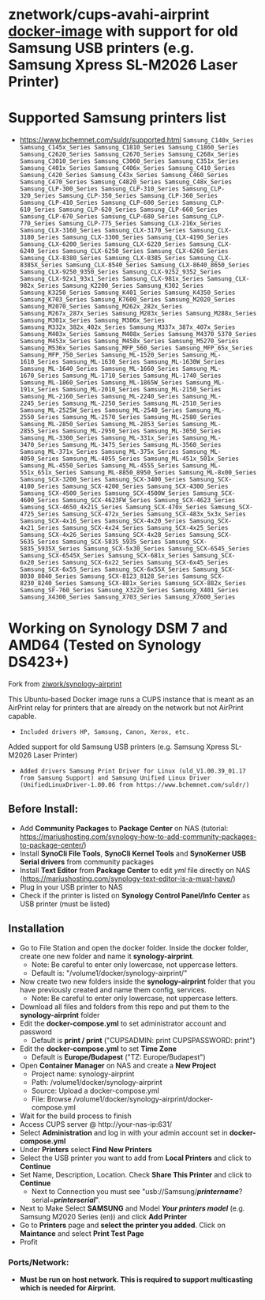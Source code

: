 # znetwork/cups-avahi-airprint [docker-image](https://hub.docker.com/r/znetwork/synology-airprint) with support for old Samsung USB printers (e.g. Samsung Xpress SL-M2026 Laser Printer)

# Supported Samsung printers list
* https://www.bchemnet.com/suldr/supported.html
`Samsung_C140x_Series
Samsung_C145x_Series
Samsung_C1810_Series
Samsung_C1860_Series
Samsung_C2620_Series
Samsung_C2670_Series
Samsung_C268x_Series
Samsung_C3010_Series
Samsung_C3060_Series
Samsung_C351x_Series
Samsung_C401x_Series
Samsung_C406x_Series
Samsung_C410_Series
Samsung_C420_Series
Samsung_C43x_Series
Samsung_C460_Series
Samsung_C470_Series
Samsung_C4820_Series
Samsung_C48x_Series
Samsung_CLP-300_Series
Samsung_CLP-310_Series
Samsung_CLP-320_Series
Samsung_CLP-350_Series
Samsung_CLP-360_Series
Samsung_CLP-410_Series
Samsung_CLP-600_Series
Samsung_CLP-610_Series
Samsung_CLP-620_Series
Samsung_CLP-660_Series
Samsung_CLP-670_Series
Samsung_CLP-680_Series
Samsung_CLP-770_Series
Samsung_CLP-775_Series
Samsung_CLX-216x_Series
Samsung_CLX-3160_Series
Samsung_CLX-3170_Series
Samsung_CLX-3180_Series
Samsung_CLX-3300_Series
Samsung_CLX-4190_Series
Samsung_CLX-6200_Series
Samsung_CLX-6220_Series
Samsung_CLX-6240_Series
Samsung_CLX-6250_Series
Samsung_CLX-6260_Series
Samsung_CLX-8380_Series
Samsung_CLX-8385_Series
Samsung_CLX-8385X_Series
Samsung_CLX-8540_Series
Samsung_CLX-8640_8650_Series
Samsung_CLX-9250_9350_Series
Samsung_CLX-9252_9352_Series
Samsung_CLX-92x1_93x1_Series
Samsung_CLX-981x_Series
Samsung_CLX-982x_Series
Samsung_K2200_Series
Samsung_K302_Series
Samsung_K3250_Series
Samsung_K401_Series
Samsung_K4350_Series
Samsung_K703_Series
Samsung_K7600_Series
Samsung_M2020_Series
Samsung_M2070_Series
Samsung_M262x_282x_Series
Samsung_M267x_287x_Series
Samsung_M283x_Series
Samsung_M288x_Series
Samsung_M301x_Series
Samsung_M306x_Series
Samsung_M332x_382x_402x_Series
Samsung_M337x_387x_407x_Series
Samsung_M403x_Series
Samsung_M408x_Series
Samsung_M4370_5370_Series
Samsung_M453x_Series
Samsung_M458x_Series
Samsung_M5270_Series
Samsung_M536x_Series
Samsung_MFP_560_Series
Samsung_MFP_65x_Series
Samsung_MFP_750_Series
Samsung_ML-1520_Series
Samsung_ML-1610_Series
Samsung_ML-1630_Series
Samsung_ML-1630W_Series
Samsung_ML-1640_Series
Samsung_ML-1660_Series
Samsung_ML-1670_Series
Samsung_ML-1710_Series
Samsung_ML-1740_Series
Samsung_ML-1860_Series
Samsung_ML-1865W_Series
Samsung_ML-191x_Series
Samsung_ML-2010_Series
Samsung_ML-2150_Series
Samsung_ML-2160_Series
Samsung_ML-2240_Series
Samsung_ML-2245_Series
Samsung_ML-2250_Series
Samsung_ML-2510_Series
Samsung_ML-2525W_Series
Samsung_ML-2540_Series
Samsung_ML-2550_Series
Samsung_ML-2570_Series
Samsung_ML-2580_Series
Samsung_ML-2850_Series
Samsung_ML-2853_Series
Samsung_ML-2855_Series
Samsung_ML-2950_Series
Samsung_ML-3050_Series
Samsung_ML-3300_Series
Samsung_ML-331x_Series
Samsung_ML-3470_Series
Samsung_ML-3475_Series
Samsung_ML-3560_Series
Samsung_ML-371x_Series
Samsung_ML-375x_Series
Samsung_ML-4050_Series
Samsung_ML-4055_Series
Samsung_ML-451x_501x_Series
Samsung_ML-4550_Series
Samsung_ML-4555_Series
Samsung_ML-551x_651x_Series
Samsung_ML-8850_8950_Series
Samsung_ML-8x00_Series
Samsung_SCX-3200_Series
Samsung_SCX-3400_Series
Samsung_SCX-4100_Series
Samsung_SCX-4200_Series
Samsung_SCX-4300_Series
Samsung_SCX-4500_Series
Samsung_SCX-4500W_Series
Samsung_SCX-4600_Series
Samsung_SCX-4623FW_Series
Samsung_SCX-4623_Series
Samsung_SCX-4650_4x21S_Series
Samsung_SCX-470x_Series
Samsung_SCX-4725_Series
Samsung_SCX-472x_Series
Samsung_SCX-483x_5x3x_Series
Samsung_SCX-4x16_Series
Samsung_SCX-4x20_Series
Samsung_SCX-4x21_Series
Samsung_SCX-4x24_Series
Samsung_SCX-4x25_Series
Samsung_SCX-4x26_Series
Samsung_SCX-4x28_Series
Samsung_SCX-5635_Series
Samsung_SCX-5835_5935_Series
Samsung_SCX-5835_5935X_Series
Samsung_SCX-5x30_Series
Samsung_SCX-6545_Series
Samsung_SCX-6545X_Series
Samsung_SCX-681x_Series
Samsung_SCX-6x20_Series
Samsung_SCX-6x22_Series
Samsung_SCX-6x45_Series
Samsung_SCX-6x55_Series
Samsung_SCX-6x55X_Series
Samsung_SCX-8030_8040_Series
Samsung_SCX-8123_8128_Series
Samsung_SCX-8230_8240_Series
Samsung_SCX-881x_Series
Samsung_SCX-882x_Series
Samsung_SF-760_Series
Samsung_X3220_Series
Samsung_X401_Series
Samsung_X4300_Series
Samsung_X703_Series
Samsung_X7600_Series`

# Working on Synology DSM 7 and AMD64 (Tested on Synology DS423+)

Fork from [ziwork/synology-airprint](https://github.com/ziwork/synology-airprint)

This Ubuntu-based Docker image runs a CUPS instance that is meant as an AirPrint relay for printers that are already on the network but not AirPrint capable.
* `Included drivers HP, Samsung, Canon, Xerox, etc.`

Added support for old Samsung USB printers (e.g. Samsung Xpress SL-M2026 Laser Printer)
* `Added drivers Samsung Print Driver for Linux (uld_V1.00.39_01.17 from Samsung Support) and Samsung Unified Linux Driver (UnifiedLinuxDriver-1.00.06 from https://www.bchemnet.com/suldr/)`

## Before Install:
- Add **Community Packages** to **Package Center** on NAS (tutorial: https://mariushosting.com/synology-how-to-add-community-packages-to-package-center/)
- Install **SynoCli File Tools**, **SynoCli Kernel Tools** and **SynoKerner USB Serial drivers** from community packages
- Install **Text Editor** from **Package Center** to edit _yml_ file directly on NAS (https://mariushosting.com/synology-text-editor-is-a-must-have/)
- Plug in your USB printer to NAS
- Check if the printer is listed on **Synology Control Panel/Info Center** as USB printer (must be listed)

## Installation
- Go to File Station and open the docker folder. Inside the docker folder, create one new folder and name it **synology-airprint**.
  - Note: Be careful to enter only lowercase, not uppercase letters.
  - Default is: "/volume1/docker/synology-airprint/"
- Now create two new folders inside the **synology-airprint** folder that you have previously created and name them config, services.
  - Note: Be careful to enter only lowercase, not uppercase letters.
- Download all files and folders from this repo and put them to the **synology-airprint** folder
- Edit the **docker-compose.yml** to set administrator account and password
  - Default is **print / print** ("CUPSADMIN: print CUPSPASSWORD: print")
- Edit the **docker-compose.yml** to set **Time Zone**
  - Default is **Europe/Budapest** ("TZ: Europe/Budapest")
- Open **Container Manager** on NAS and create a **New Project**
  - Project name: synology-airprint
  - Path: /volume1/docker/synology-airprint
  - Source: Upload a docker-compose.yml
  - File: Browse /volume1/docker/synology-airprint/docker-compose.yml
- Wait for the build process to finish
- Access CUPS server @ http://your-nas-ip:631/
- Select **Administration** and log in with your admin account set in **docker-compose.yml**
- Under **Printers** select **Find New Printers**
- Select the USB printer you want to add from **Local Printers** and click to **Continue**
- Set Name, Description, Location. Check **Share This Printer** and click to **Continue**
  - Next to Connection you must see "usb://Samsung/**_printername_**?serial=**_printerserial_**".
- Next to Make Select **SAMSUNG** and Model ***Your printers model*** (e.g. Samsung M2020 Series (en)) and click **Add Printer**
- Go to **Printers** page and **select the printer you added**. Click on **Maintance** and select **Print Test Page**
- Profit
  
### Ports/Network:
* **Must be run on host network. This is required to support multicasting which is needed for Airprint.**
